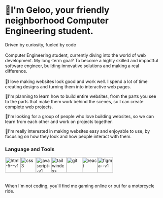 # 👋I'm Geloo, your friendly neighborhood Computer Engineering student.
Driven by curiosity, fueled by code<br>  
Computer Engineering student, currently diving into the world of web development. My long-term goal? To become a highly skilled and impactful software engineer, building innovative solutions and making a real difference.<br><br>
👀I love making websites look good and work well. I spend a lot of time creating designs and turning them into interactive web pages.

🌱I'm planning to learn how to build entire websites, from the parts you see to the parts that make them work behind the scenes, so I can create complete web projects.

💖I'm looking for a group of people who love building websites, so we can learn from each other and work on projects together.

🎨I'm really interested in making websites easy and enjoyable to use, by focusing on how they look and how people interact with them.

<h3>Language and Tools</h3>
<div style="display: flex; align-items: center; ">
<img width="50" height="50" src="https://img.icons8.com/color/48/html-5--v1.png" alt="html-5--v1"/>
<img width="50" height="50" src="https://img.icons8.com/color/48/css3.png" alt="css3"/>
<img width="50" height="50" src="https://img.icons8.com/color/48/javascript--v1.png" alt="javascript--v1"/>
<img width="50" height="50" src="https://img.icons8.com/color/48/tailwindcss.png" alt="tailwindcss"/>
<img width="50" height="50" src="https://img.icons8.com/color/48/git.png" alt="git"/>
<img width="50" height="50" src="https://img.icons8.com/officel/80/react.png" alt="react"/>
<img width="50" height="50" src="https://img.icons8.com/color/48/figma--v1.png" alt="figma--v1"/>
</div>
<br>
<br>
When I'm not coding, you'll find me gaming online or out for a motorcycle ride.
